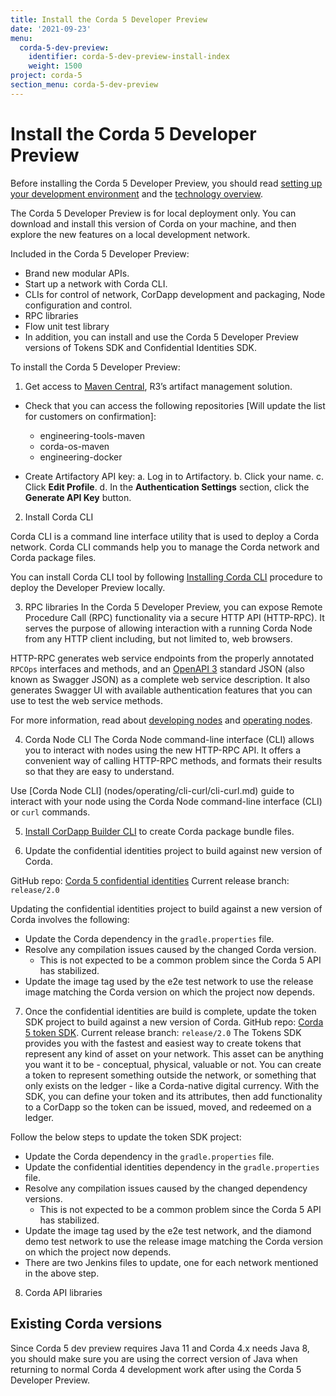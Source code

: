 ```yaml
---
title: Install the Corda 5 Developer Preview
date: '2021-09-23'
menu:
  corda-5-dev-preview:
    identifier: corda-5-dev-preview-install-index
    weight: 1500
project: corda-5
section_menu: corda-5-dev-preview
---
```


# Install the Corda 5 Developer Preview

Before installing the Corda 5 Developer Preview, you should read 
[setting up your development environment](setup-environment.md) and the [technology overview](prerequisites.md).

The Corda 5 Developer Preview is for local deployment only. You can download and install this
version of Corda on your machine, and then explore the new features on a local development network.

Included in the Corda 5 Developer Preview:

* Brand new modular APIs.
* Start up a network with Corda CLI.
* CLIs for control of network, CorDapp  development and packaging, Node configuration and control.
* RPC libraries
* Flow unit test library
* In addition, you can install and use the Corda 5 Developer Preview versions of Tokens SDK and Confidential Identities SDK.


To install the Corda 5 Developer Preview:

1. Get access to [Maven Central](XXX), R3’s artifact management solution.

* Check that you can access the following repositories [Will update the list for customers on confirmation]:
  * engineering-tools-maven
  * corda-os-maven
  * engineering-docker

* Create Artifactory API key:
  a. Log in to Artifactory.
  b. Click your name.
  c. Click **Edit Profile**.
  d. In the **Authentication Settings** section, click the **Generate API Key** button.

2. Install Corda CLI

Corda CLI is a command line interface utility that is used to deploy a Corda network. Corda CLI commands help you to
manage the Corda network and Corda package files.

You can install Corda CLI tool by following [Installing Corda CLI](corda-cli/installing.md) procedure to deploy the Developer
Preview locally.

3. RPC libraries
In the Corda 5 Developer Preview, you can expose Remote Procedure Call (RPC) functionality via a secure HTTP API (HTTP-RPC).
It serves the purpose of allowing interaction with a running Corda Node from any HTTP client including, but not limited to,
web browsers.

HTTP-RPC generates web service endpoints from the properly annotated `RPCOps` interfaces and methods, and an
[OpenAPI 3](https://swagger.io/specification/)
standard JSON (also known as Swagger JSON) as a complete web service description. It also generates Swagger UI with
available authentication features that you can use to test the web service methods.

For more information, read about [developing nodes](developing/_index.md) and [operating nodes](operating/_index.md).

4. Corda Node CLI
The Corda Node command-line interface (CLI) allows you to interact with nodes using the new HTTP-RPC API. It offers a
convenient way of calling HTTP-RPC methods, and formats their results so that they are easy to understand.

Use [Corda Node CLI] (nodes/operating/cli-curl/cli-curl.md) guide to interact with your node using the Corda Node command-line
interface (CLI) or `curl` commands.

5. [Install CorDapp Builder CLI](packaging/cordapp-builder.md) to create Corda package bundle files.

6. Update the confidential identities project to build against new version of Corda.

GitHub repo: [Corda 5 confidential identities](https://github.com/corda/corda5-confidential-identities)
Current release branch: `release/2.0`

Updating the confidential identities project to build against a new version of Corda involves the following:
* Update the Corda dependency in the `gradle.properties` file.
* Resolve any compilation issues caused by the changed Corda version.
  * This is not expected to be a common problem since the Corda 5 API has stabilized.
* Update the image tag used by the e2e test network to use the release image matching the Corda version on which the project
now depends.


7. Once the confidential identities are build is complete, update the token SDK project to build against a new version of Corda.
GitHub repo: [Corda 5 token SDK](https://github.com/corda/corda5-token-sdk).
Current release branch: `release/2.0`
The Tokens SDK provides you with the fastest and easiest way to create tokens that represent any kind of asset on your
network. This asset can be anything you want it to be - conceptual, physical, valuable or not. You can create a token
to represent something outside the network, or something that only exists on the ledger - like a Corda-native digital
currency.
With the SDK, you can define your token and its attributes, then add functionality to a CorDapp so the token can be issued,
moved, and redeemed on a ledger.

Follow the below steps to update the token SDK project:
* Update the Corda dependency in the `gradle.properties` file.
* Update the confidential identities dependency in the `gradle.properties` file.
* Resolve any compilation issues caused by the changed dependency versions.
  * This is not expected to be a common problem since the Corda 5 API has stabilized.
* Update the image tag used by the e2e test network, and the diamond demo test network to use the release image matching the Corda version on which the project now depends.
* There are two Jenkins files to update, one for each network mentioned in the above step.

8. Corda API libraries

## Existing Corda versions


Since Corda 5 dev preview requires Java 11 and Corda 4.x needs Java 8, you should make sure you are using the correct
version of Java when returning to normal Corda 4 development work after using the Corda 5 Developer Preview.

